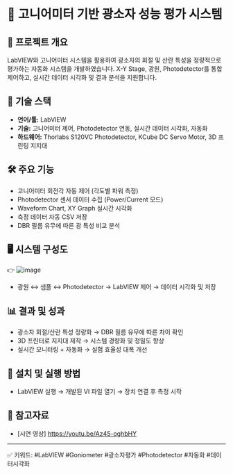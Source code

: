 # 🌟 고니어미터 기반 광소자 성능 평가 시스템

## 📖 프로젝트 개요
LabVIEW와 고니어미터 시스템을 활용하여 광소자의 회절 및 산란 특성을 정량적으로 평가하는 자동화 시스템을 개발하였습니다. X-Y Stage, 광원, Photodetector를 통합 제어하고, 실시간 데이터 시각화 및 결과 분석을 지원합니다.

## 🚀 기술 스택
- **언어/툴:** LabVIEW
- **기술:** 고니어미터 제어, Photodetector 연동, 실시간 데이터 시각화, 자동화
- **하드웨어:** Thorlabs S120VC Photodetector, KCube DC Servo Motor, 3D 프린팅 지지대

## 🛠 주요 기능
- 고니어미터 회전각 자동 제어 (각도별 파워 측정)
- Photodetector 센서 데이터 수집 (Power/Current 모드)
- Waveform Chart, XY Graph 실시간 시각화
- 측정 데이터 자동 CSV 저장
- DBR 필름 유무에 따른 광 특성 비교 분석

## 🖥 시스템 구성도
👉 ![image](https://github.com/user-attachments/assets/e9790f68-1a7a-4518-b590-064edf2bd2a7)

- 광원 ↔ 샘플 ↔ Photodetector → LabVIEW 제어 → 데이터 시각화 및 저장

## 📊 결과 및 성과
- 광소자 회절/산란 특성 정량화 → DBR 필름 유무에 따른 차이 확인
- 3D 프린터로 지지대 제작 → 시스템 경량화 및 정밀도 향상
- 실시간 모니터링 + 자동화 → 실험 효율성 대폭 개선

## 📝 설치 및 실행 방법
- LabVIEW 실행 → 개발된 VI 파일 열기 → 장치 연결 후 측정 시작

## 🔗 참고자료
- [시연 영상] https://youtu.be/Az45-oghbHY

---
✅ 키워드: #LabVIEW #Goniometer #광소자평가 #Photodetector #자동화 #데이터시각화

